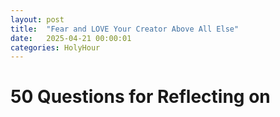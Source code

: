 ```yaml
---
layout: post
title:  "Fear and LOVE Your Creator Above All Else"
date:   2025-04-21 00:00:01
categories: HolyHour
---
```

# 50 Questions for Reflecting on 